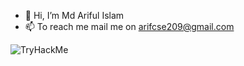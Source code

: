 - 👋 Hi, I’m Md Ariful Islam
- 📫 To reach me mail me on arifcse209@gmail.com
<img src="https://tryhackme-badges.s3.amazonaws.com/arifkhan.png" alt="TryHackMe">

<!---
arif-bit/arif-bit is a ✨ special ✨ repository because its `README.md` (this file) appears on your GitHub profile.
You can click the Preview link to take a look at your changes.
--->
